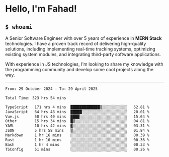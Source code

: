 <h1>Hello, I'm Fahad!</h1>

<h2><code>$ whoami</code></h2>

A Senior Software Engineer with over 5 years of experience in **MERN Stack** technologies. I have a proven track record of delivering high-quality solutions, including implementing real-time tracking systems, optimizing existing system modules, and integrating third-party software applications.

With experience in JS technologies, I'm looking to share my knowledge with the programming community and develop some cool projects along the way.

---

<!--START_SECTION:waka-->

```txt
From: 29 October 2024 - To: 29 April 2025

Total Time: 323 hrs 54 mins

TypeScript   171 hrs 4 mins  █████████████▒░░░░░░░░░░░   52.81 %
JavaScript   64 hrs 48 mins  █████░░░░░░░░░░░░░░░░░░░░   20.01 %
Vue.js       50 hrs 40 mins  ████░░░░░░░░░░░░░░░░░░░░░   15.64 %
Other        15 hrs 34 mins  █▒░░░░░░░░░░░░░░░░░░░░░░░   04.81 %
YAML         10 hrs 42 mins  ▓░░░░░░░░░░░░░░░░░░░░░░░░   03.31 %
JSON         5 hrs 58 mins   ▒░░░░░░░░░░░░░░░░░░░░░░░░   01.84 %
Markdown     1 hr 16 mins    ░░░░░░░░░░░░░░░░░░░░░░░░░   00.39 %
Rust         1 hr 10 mins    ░░░░░░░░░░░░░░░░░░░░░░░░░   00.36 %
Bash         1 hr 4 mins     ░░░░░░░░░░░░░░░░░░░░░░░░░   00.33 %
TSConfig     51 mins         ░░░░░░░░░░░░░░░░░░░░░░░░░   00.26 %
```

<!--END_SECTION:waka-->

<!--
**heyFahad/heyFahad** is a ✨ _special_ ✨ repository because its `README.md` (this file) appears on your GitHub profile.

Here are some ideas to get you started:

- 🔭 I’m currently working on ...
- 🌱 I’m currently learning ...
- 👯 I’m looking to collaborate on ...
- 🤔 I’m looking for help with ...
- 💬 Ask me about ...
- 📫 How to reach me: ...
- 😄 Pronouns: ...
- ⚡ Fun fact: ...
-->
